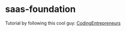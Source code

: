 # saas-foundation

Tutorial by following this cool guy: [CodingEntrepreneurs](https://www.youtube.com/@CodingEntrepreneurs)
